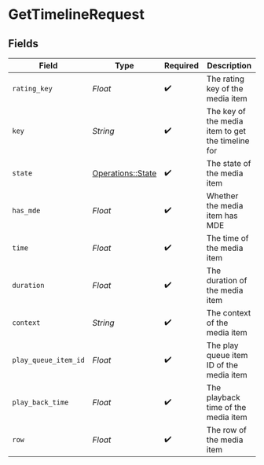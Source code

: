 # GetTimelineRequest


## Fields

| Field                                                 | Type                                                  | Required                                              | Description                                           |
| ----------------------------------------------------- | ----------------------------------------------------- | ----------------------------------------------------- | ----------------------------------------------------- |
| `rating_key`                                          | *Float*                                               | :heavy_check_mark:                                    | The rating key of the media item                      |
| `key`                                                 | *String*                                              | :heavy_check_mark:                                    | The key of the media item to get the timeline for     |
| `state`                                               | [Operations::State](../../models/operations/state.md) | :heavy_check_mark:                                    | The state of the media item                           |
| `has_mde`                                             | *Float*                                               | :heavy_check_mark:                                    | Whether the media item has MDE                        |
| `time`                                                | *Float*                                               | :heavy_check_mark:                                    | The time of the media item                            |
| `duration`                                            | *Float*                                               | :heavy_check_mark:                                    | The duration of the media item                        |
| `context`                                             | *String*                                              | :heavy_check_mark:                                    | The context of the media item                         |
| `play_queue_item_id`                                  | *Float*                                               | :heavy_check_mark:                                    | The play queue item ID of the media item              |
| `play_back_time`                                      | *Float*                                               | :heavy_check_mark:                                    | The playback time of the media item                   |
| `row`                                                 | *Float*                                               | :heavy_check_mark:                                    | The row of the media item                             |